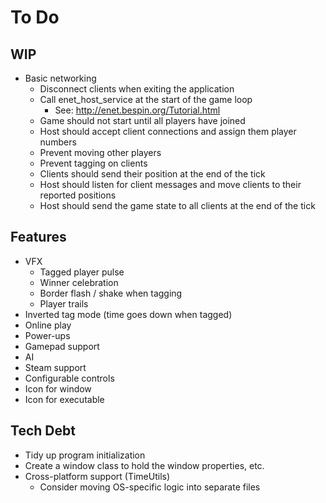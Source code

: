 # To Do

## WIP

- Basic networking
    - Disconnect clients when exiting the application
    - Call enet_host_service at the start of the game loop
        - See: http://enet.bespin.org/Tutorial.html
    - Game should not start until all players have joined
    - Host should accept client connections and assign them player numbers
    - Prevent moving other players
    - Prevent tagging on clients
    - Clients should send their position at the end of the tick
    - Host should listen for client messages and move clients to their reported positions
    - Host should send the game state to all clients at the end of the tick

## Features

- VFX
    - Tagged player pulse
    - Winner celebration
    - Border flash / shake when tagging
    - Player trails
- Inverted tag mode (time goes down when tagged)
- Online play
- Power-ups
- Gamepad support
- AI
- Steam support
- Configurable controls
- Icon for window
- Icon for executable

## Tech Debt

- Tidy up program initialization
- Create a window class to hold the window properties, etc.
- Cross-platform support (TimeUtils)
    - Consider moving OS-specific logic into separate files
